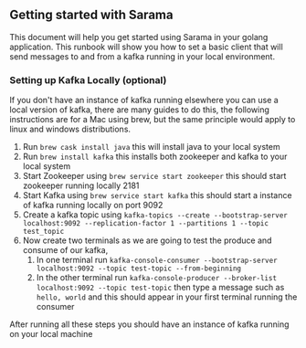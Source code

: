 ## Getting started with Sarama

This document will help you get started using Sarama in your golang application. This runbook will show you how to set a basic client that will send messages to and from a kafka running in your local environment.

### Setting up Kafka Locally (optional)
If you don't have an instance of kafka running elsewhere you can use a local version of kafka, there are many guides to do this, the following instructions are for a Mac using brew, but the same principle would apply to linux and windows distributions.

1. Run `brew cask install java` this will install java to your local system
1. Run `brew install kafka` this installs both zookeeper and kafka to your local system
1. Start Zookeeper using `brew service start zookeeper` this should start zookeeper running locally 2181
1. Start Kafka using `brew service start kafka` this should start a instance of kafka running locally on port 9092
1. Create a kafka topic using `kafka-topics --create --bootstrap-server localhost:9092 --replication-factor 1 --partitions 1 --topic test_topic`
1. Now create two terminals as we are going to test the produce and consume of our kafka, 
    1. In one terminal run `kafka-console-consumer --bootstrap-server localhost:9092 --topic test-topic --from-beginning`
    1. In the other terminal run `kafka-console-producer --broker-list localhost:9092 --topic test-topic` then type a message such as `hello, world` and this should appear in your first terminal running the consumer

After running all these steps you should have an instance of kafka running on your local machine



